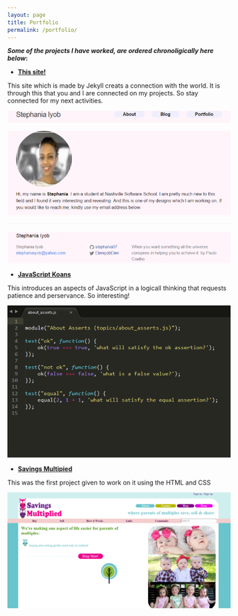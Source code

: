 ```yaml
---
layout: page
title: Portfolio 
permalink: /portfolio/
---
```


**_Some of the projects I have worked, are ordered chronoligically here below_:**

* [**This site!**](https://github.com/stephania07/stephania07.github.io)

This site which is made by Jekyll creats a connection with the world. It is through this that you and I are connected on my projects. So stay connected for my next activities.

![Jekyll](/downloads/image/jekyll.png "This site")


* [**JavaScript Koans**](https://github.com/stephania07/javaScript-Koans)

This introduces an aspects of JavaScript in a logicall thinking that requests patience and perservance. So interesting!

![assertion](/downloads/image/jskoans.png "Asserts")



* [**Savings Multipied**](https://github.com/stephania07/savingsMultiplied7) 

This was the first project given to work on it using the HTML and CSS


![visit image](/downloads/image/SVMultiplied.png "The Mockup")
